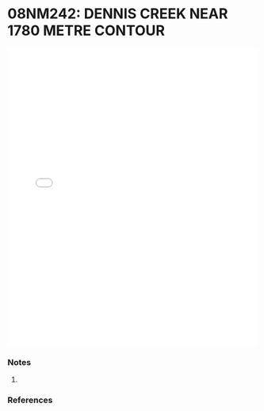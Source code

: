 # 08NM242: DENNIS CREEK NEAR 1780 METRE CONTOUR

<iframe src="/_static/stations/08NM242_fdc.html" width="100%" height="600" frameborder="0"></iframe>

### Notes
1. 

### References

